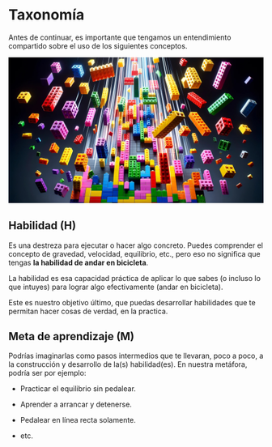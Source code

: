 # Taxonomía

Antes de continuar, es importante que tengamos un entendimiento compartido sobre el uso de los siguientes conceptos. 

![](assets/a097d308964f1d213e348a8cc0706fe5dda2a4f0.jpg)

## Habilidad (H)

Es una destreza para ejecutar o hacer algo concreto. Puedes comprender el concepto de gravedad, velocidad, equilibrio, etc., pero eso no significa que tengas **la habilidad de andar en bicicleta**.

La habilidad es esa capacidad práctica de aplicar lo que sabes (o incluso lo que intuyes) para lograr algo efectivamente (andar en bicicleta).

Este es nuestro objetivo último, que puedas desarrollar habilidades que te permitan hacer cosas de verdad, en la practica.

## Meta de aprendizaje (M)

Podrías imaginarlas como pasos intermedios que te llevaran, poco a poco, a la construcción y desarrollo de la(s) habilidad(es). En nuestra metáfora, podría ser por ejemplo:

- Practicar el equilibrio sin pedalear.

- Aprender a arrancar y detenerse.

- Pedalear en línea recta solamente.

- etc.
